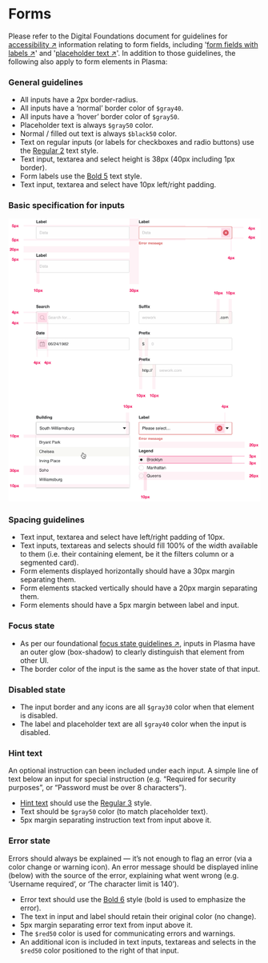 # Forms

Please refer to the Digital Foundations document for guidelines for [accessibility ↗](https://digital-foundations.netlify.com/accessibility/) information relating to form fields, including '[form fields with labels ↗](https://digital-foundations.netlify.com/accessibility/#form-fields-with-label)' and '[placeholder text ↗](https://digital-foundations.netlify.com/accessibility/#placeholder-text)'. In addition to those guidelines, the following also apply to form elements in Plasma:

### General guidelines

* All inputs have a 2px border-radius.
* All inputs have a ‘normal’ border color of `$gray40`.
* All inputs have a ‘hover’ border color of `$gray50`.
* Placeholder text is always `$gray50` color.
* Normal / filled out text is always `$black50` color.
* Text on regular inputs (or labels for checkboxes and radio buttons) use the [Regular 2](/text-styles/README.md#regular-2) text style.
* Text input, textarea and select height is 38px (40px including 1px border).
* Form labels use the [Bold 5](/text-styles/README.md#bold-5) text style.
* Text input, textarea and select have 10px left/right padding.

### Basic specification for inputs

<span class="image-spec">![Spec for form inputs](./spec-inputs.png)</span>

### Spacing guidelines

* Text input, textarea and select have left/right padding of 10px.
* Text inputs, textareas and selects should fill 100% of the width available to them (i.e. their containing element, be it the filters column or a segmented card).
* Form elements displayed horizontally should have a 30px margin separating them.
* Form elements stacked vertically should have a 20px margin separating them.
* Form elements should have a 5px margin between label and input.

### Focus state

* As per our foundational [focus state guidelines ↗](https://digital-foundations.netlify.com/accessibility/#focus-states), inputs in Plasma have an outer glow (box-shadow) to clearly distinguish that element from other UI.
* The border color of the input is the same as the hover state of that input.

### Disabled state

* The input border and any icons are all `$gray30` color when that element is disabled.
* The label and placeholder text are all `$gray40` color when the input is disabled.

### Hint text

An optional instruction can been included under each input. A simple line of text below an input for special instruction (e.g. “Required for security purposes”, or “Password must be over 8 characters”).

* [Hint text](/form-specs/README.md#hint-text) should use the [Regular 3](/text-styles/README.md#regular-3) style.
* Text should be `$gray50` color (to match placeholder text).
* 5px margin separating instruction text from input above it.

### Error state

Errors should always be explained — it’s not enough to flag an error (via a color change or warning icon). An error message should be displayed inline (below) with the source of the error, explaining what went wrong (e.g. ‘Username required’, or ‘The character limit is 140’).

* Error text should use the [Bold 6](/text-styles/README.md#bold-6) style (bold is used to emphasize the error).
* The text in input and label should retain their original color (no change).
* 5px margin separating error text from input above it.
* The `$red50` color is used for communicating errors and warnings.
* An additional icon is included in text inputs, textareas and selects in the `$red50` color positioned to the right of that input.
